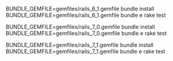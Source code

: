 BUNDLE_GEMFILE=gemfiles/rails_6_1.gemfile bundle install
BUNDLE_GEMFILE=gemfiles/rails_6_1.gemfile bundle e rake test

BUNDLE_GEMFILE=gemfiles/rails_7_0.gemfile bundle install
BUNDLE_GEMFILE=gemfiles/rails_7_0.gemfile bundle e rake test

BUNDLE_GEMFILE=gemfiles/rails_7_1.gemfile bundle install
BUNDLE_GEMFILE=gemfiles/rails_7_1.gemfile bundle e rake test